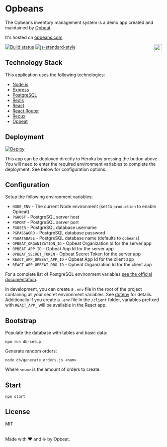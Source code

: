 # Opbeans

The Opbeans inventory management system is a demo app created and
maintained by [Opbeat](https://opbeat.com).

It's hosted on [opbeans.com](http://opbeans.com).

[![Build status](https://travis-ci.org/opbeat/opbeans.svg?branch=master)](https://travis-ci.org/opbeat/opbeans)
[![js-standard-style](https://img.shields.io/badge/code%20style-standard-brightgreen.svg?style=flat)](https://github.com/feross/standard)
<a href="https://opbeat.com" title="Opbeat"><img src="http://opbeat-brand-assets.s3-website-us-east-1.amazonaws.com/svg/logo/logo.svg" align="right" height="25px"></a>

## Technology Stack

This application uses the following technologies:

- [Node.js](https://nodejs.org)
- [Express](http://expressjs.com)
- [PostgreSQL](https://www.postgresql.org)
- [Redis](https://redis.io)
- [React](https://facebook.github.io/react/)
- [React Router](https://github.com/ReactTraining/react-router)
- [Redux](https://github.com/reactjs/redux)
- [Opbeat](https://opbeat.com)

## Deployment

[![Deploy](https://www.herokucdn.com/deploy/button.svg)](https://heroku.com/deploy)

This app can be deployed directly to Heroku by pressing the button above.
You will need to enter the required environment variables to complete the deployment. See below for configuration options.

## Configuration

Setup the following environment variables:

- `NODE_ENV` - The current Node environment (set to `production` to enable Opbeat)
- `PGHOST` - PostgreSQL server host
- `PGPORT` - PostgreSQL server port
- `PGUSER` - PostgreSQL database username
- `PGPASSWORD` - PostgreSQL database password
- `PGDATABASE` - PostgreSQL database name (defaults to `opbeans`)
- `OPBEAT_ORGANIZATION_ID` - Opbeat Organization Id for the server app
- `OPBEAT_APP_ID` - Opbeat App Id for the server app
- `OPBEAT_SECRET_TOKEN` - Opbeat Secret Token for the server app
- `REACT_APP_OPBEAT_APP_ID` - Opbeat App Id for the client app
- `REACT_APP_OPBEAT_ORG_ID` - Opbeat Organization Id for the client app

For a complete list of PostgreSQL environment variables [see the
official
documentation](https://www.postgresql.org/docs/9.5/static/libpq-envars.html).

In development, you can create a `.env` file in the root of the project
containing all your secret environment variables. See [dotenv](https://github.com/motdotla/dotenv) for details. Additionally if you create a `.env` file in the `/client` folder, variables prefixed with `REACT_APP_` will be available in the React app. 

## Bootstrap

Populate the database with tables and basic data:

```
npm run db-setup
```

Generate random orders:

```
node db/generate_orders.js <num>
```

Where `<num>` is the amount of orders to create.

## Start

```
npm start
```

## License

MIT

<br>Made with ♥️ and ☕️ by Opbeat.
